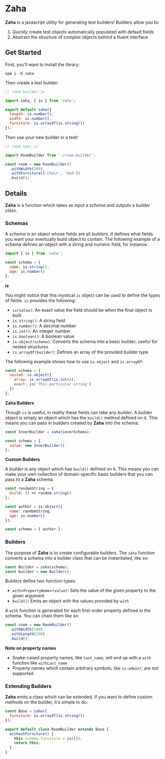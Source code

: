 # Zaha

**Zaha** is a javascript utility for generating test builders!  Builders allow you to:

1. Quickly create test objects automatically populated with default fields
1. Abstract the structure of complex objects behind a fluent interface

## Get Started

First, you'll want to install the library:

```
npm i -D zaha
```

Then create a test builder:

```js
// room-builder.js

import zaha, { is } from 'zaha';

export default zaha({
  length: is.number(),
  width: is.number(),
  furniture: is.arrayOf(is.string())
});
```

Then use your new builder in a test!

```js
// room.spec.js

import RoomBuilder from './room-builder';

const room = new RoomBuilder()
  .withWidth(500),
  .withFurniture(['chair', 'bed'])
  .build();
```

## Details

**Zaha** is a function which takes as input a *schema* and outputs a *builder class*.

### Schemas

A *schema* is an object whose fields are all *builders*.  It defines what fields you want your eventually build object to contain.  The following example of a schema defines an object with a string and numeric field, for instance.

```js
import { is } from 'zaha';

const schema = {
  name: is.string(),
  age: is.number()
};
```

**is**

You might notice that this mystical `is` object can be used to define the types of fields.  `is` provides the following:

* `is(value)`: An exact value the field should be when the final object is built
* `is.string()`: A string field
* `is.number()`: A decimal number
* `is.int()`: An integer number
* `is.boolean()`: A boolean value
* `is.object(schema)`: Converts the schema into a basic builder; useful for nested structures
* `is.arrayOf(builder)`: Defines an array of the provided builder type

The following example shows how to use `is.object` and `is.arrayOf`:

```js
const schema = {
  nested: is.object({
    array: is.arrayOf(is.int()),
    exact: is('This particular string')
  })
};
```

**Zaha Builders**

Though `is` is useful, in reality these fields can take any *builder*.  A *builder* object is simply an object which has the `build()` method defined on it.  This means you can pass in builders created by **Zaha** into the schema:

```js
const InnerBuilder = zaha(innerSchema);

const schema = {
  value: new InnerBuilder()
};
```

**Custom Builders**

A *builder* is any object which has `build()` defined on it.  This means you can make your own collection of domain-specific basic builders that you can pass to a **Zaha** schema.

```js
const randomString = {
  build: () => random.string()
};

const author = is.object({
  name: randomString,
  age: is.number()
});

const schema = { author };
```

### Builders

The purpose of **Zaha** is to create configurable builders.  The `zaha` function converts a schema into a builder class that can be instantiated, like so:

```js
const Builder = zaha(schema);
const builder = new Builder();
```

Builders define two function types:

* `with<PropertyName>(value)`: Sets the value of the given property to the given argument
* `build()`: Emits an object with the values provided by `with`

A `with` function is generated for each first-order property defined in the schema.  You can chain them like so:

```js
const room = new RoomBuilder()
  .withWidth(100)
  .withLength(200)
  .build();
```

**Note on property names**

* Snake-cased property names, like `last_name`, will end up with a `with` function like `withLast_name`
* Property names which contain arbitrary symbols, like `is-admin?`, are not supported

### Extending Builders

**Zaha** emits a class which can be extended.  If you want to define custom methods on the builder, it's simple to do:

```js
const Base = zaha({
  furniture: is.arrayOf(is.string())
});

export default class RoomBuilder extends Base {
  withoutFurniture() {
    this.schema.furniture = is([]);
    return this;
  }
}
```